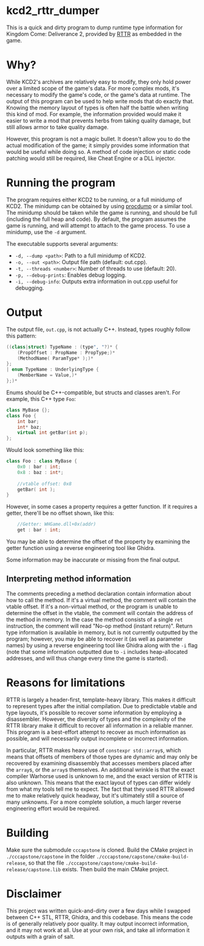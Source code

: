 ﻿# kcd2_rttr_dumper

This is a quick and dirty program to dump runtime type information for Kingdom Come: Deliverance 2, provided by 
[RTTR](https://github.com/rttrorg/rttr/) as embedded in the game.

# Why?

While KCD2's archives are relatively easy to modify, they only hold power over a limited scope of the game's data. For
more complex mods, it's necessary to modify the game's code, or the game's data at runtime. The output of this program
can be used to help write mods that do exactly that. Knowing the memory layout of types is often half the battle when
writing this kind of mod. For example, the information provided would make it easier to write a mod that prevents herbs
from taking quality damage, but still allows armor to take quality damage.

However, this program is not a magic bullet. It doesn't allow you to do the actual modification of the game; it simply
provides some information that would be useful while doing so. A method of code injection or static code patching would
still be required, like Cheat Engine or a DLL injector.

# Running the program

The program requires either KCD2 to be running, or a full minidump of KCD2. The minidump can be obtained by using
[procdump](https://docs.microsoft.com/en-us/sysinternals/downloads/procdump) or a similar tool. The minidump should be
taken while the game is running, and should be full (including the full heap and code). By default, the program assumes
the game is running, and will attempt to attach to the game process. To use a minidump, use the `-d` argument.

The executable supports several arguments:
- `-d, --dump <path>`: Path to a full minidump of KCD2.
- `-o, --out <path>`: Output file path (default: out.cpp).
- `-t, --threads <number>`: Number of threads to use (default: 20).
- `-p, --debug-prints`: Enables debug logging.
- `-i, --debug-info`: Outputs extra information in out.cpp useful for debugging.

# Output

The output file, `out.cpp`, is not actually C++. Instead, types roughly follow this pattern:

```C++
((class|struct) TypeName : (type", "?)* {
    (PropOffset : PropName : PropType;)*
    (MethodName( ParamType* );)*
};
| enum TypeName : UnderlyingType {
    (MemberName = Value,)*
};)*
```

Enums should be C++-compatible, but structs and classes aren't. For example, this C++ type `Foo`:

```C++
class MyBase {};
class Foo {
    int bar;
    int* baz;
    virtual int getBar(int p);
};
```

Would look something like this:

```C++
class Foo : class MyBase {
    0x0 : bar : int;
    0x8 : baz : int*;
    
    //vtable offset: 0x8
    getBar( int );
}
```

However, in some cases a property requires a getter function. If it requires a getter, there'll be no offset shown, 
like this:

```C++
    //Getter: WHGame.dll+0x(addr)
    get : bar : int;
```

You may be able to determine the offset of the property by examining the getter function using a reverse engineering
tool like Ghidra.

Some information may be inaccurate or missing from the final output.

## Interpreting method information

The comments preceding a method declaration contain information about how to call the method. If it's a virtual method,
the comment will contain the vtable offset. If it's a non-virtual method, or the program is unable to determine the
offset in the vtable, the comment will contain the address of the method in memory. In the case the method consists of
a single `ret` instruction, the comment will read "No-op method (instant return)". Return type information is available
in memory, but is not currently outputted by the program; however, you may be able to recover it (as well as parameter
names) by using a reverse engineering tool like Ghidra along with the `-i` flag (note that some information outputted
due to `-i` includes heap-allocated addresses, and will thus change every time the game is started).

# Reasons for limitations

RTTR is largely a header-first, template-heavy library. This makes it difficult to represent types after the initial
compilation. Due to predictable vtable and type layouts, it's possible to recover some information by employing a
disassembler. However, the diversity of types and the complexity of the RTTR library make it difficult to recover all
information in a reliable manner. This program is a best-effort attempt to recover as much information as possible,
and will necessarily output incomplete or incorrect information.

In particular, RTTR makes heavy use of `constexpr std::array`s, which means that offsets of members of those types are
dynamic and may only be recovered by examining disassembly that accesses members placed after the `array`s, or the
`array`s themselves. An additional wrinkle is that the exact compiler Warhorse used is unknown to me, and the exact
version of RTTR is also unknown. This means that the exact layout of types can differ widely from what my tools tell
me to expect. The fact that they used RTTR allowed me to make relatively quick headway, but it's ultimately still a
source of many unknowns. For a more complete solution, a much larger reverse engineering effort would be required.

# Building

Make sure the submodule `cccapstone` is cloned. Build the CMake project in `./cccapstone/capstone` in the folder
`./cccapstone/capstone/cmake-build-release`, so that the file `./cccapstone/capstone/cmake-build-release/capstone.lib`
exists. Then build the main CMake project.

# Disclaimer

This project was written quick-and-dirty over a few days while I swapped between C++ STL, RTTR, Ghidra, and this 
codebase. This means the code is of generally relatively poor quality. It may output incorrect information, and it may 
not work at all. Use at your own risk, and take all information it outputs with a grain of salt.